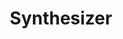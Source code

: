 ---
title: Synthesizer
description: Web application that converts text to audio messages. It contains the following layers&#58; website, API, service that process text and generates audio. Is available for testing over here&#58; <a class="link-color" href="http&#58;//synthesizer.ardev.co" target="_blank"> http&#58;//synthesizer.ardev.co </a>
filter: ai
image_path: /assets/img/portfolio/Synthesizer.png
---